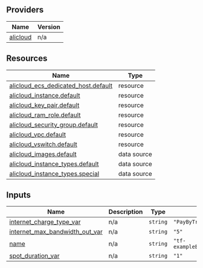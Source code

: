 <!-- BEGIN_TF_DOCS -->
## Providers

| Name | Version |
|------|---------|
| <a name="provider_alicloud"></a> [alicloud](#provider\_alicloud) | n/a |

## Resources

| Name | Type |
|------|------|
| [alicloud_ecs_dedicated_host.default](https://registry.terraform.io/providers/hashicorp/alicloud/latest/docs/resources/ecs_dedicated_host) | resource |
| [alicloud_instance.default](https://registry.terraform.io/providers/hashicorp/alicloud/latest/docs/resources/instance) | resource |
| [alicloud_key_pair.default](https://registry.terraform.io/providers/hashicorp/alicloud/latest/docs/resources/key_pair) | resource |
| [alicloud_ram_role.default](https://registry.terraform.io/providers/hashicorp/alicloud/latest/docs/resources/ram_role) | resource |
| [alicloud_security_group.default](https://registry.terraform.io/providers/hashicorp/alicloud/latest/docs/resources/security_group) | resource |
| [alicloud_vpc.default](https://registry.terraform.io/providers/hashicorp/alicloud/latest/docs/resources/vpc) | resource |
| [alicloud_vswitch.default](https://registry.terraform.io/providers/hashicorp/alicloud/latest/docs/resources/vswitch) | resource |
| [alicloud_images.default](https://registry.terraform.io/providers/hashicorp/alicloud/latest/docs/data-sources/images) | data source |
| [alicloud_instance_types.default](https://registry.terraform.io/providers/hashicorp/alicloud/latest/docs/data-sources/instance_types) | data source |
| [alicloud_instance_types.special](https://registry.terraform.io/providers/hashicorp/alicloud/latest/docs/data-sources/instance_types) | data source |

## Inputs

| Name | Description | Type | Default | Required |
|------|-------------|------|---------|:--------:|
| <a name="input_internet_charge_type_var"></a> [internet\_charge\_type\_var](#input\_internet\_charge\_type\_var) | n/a | `string` | `"PayByTraffic"` | no |
| <a name="input_internet_max_bandwidth_out_var"></a> [internet\_max\_bandwidth\_out\_var](#input\_internet\_max\_bandwidth\_out\_var) | n/a | `string` | `"5"` | no |
| <a name="input_name"></a> [name](#input\_name) | n/a | `string` | `"tf-exampleEcsInstanceConfigSpot5337"` | no |
| <a name="input_spot_duration_var"></a> [spot\_duration\_var](#input\_spot\_duration\_var) | n/a | `string` | `"1"` | no |
<!-- END_TF_DOCS -->    